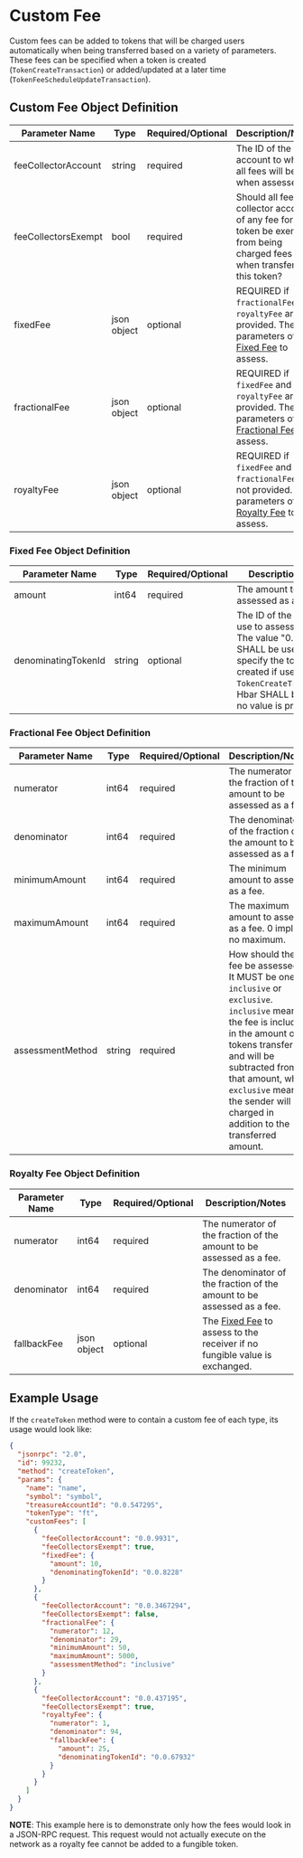 # Custom Fee

Custom fees can be added to tokens that will be charged users automatically when being transferred based on a variety of parameters. These fees can be specified when a token is created (`TokenCreateTransaction`) or added/updated at a later time (`TokenFeeScheduleUpdateTransaction`).

## Custom Fee Object Definition

| Parameter Name      | Type        | Required/Optional | Description/Notes                                                                                                                              |
|---------------------|-------------|-------------------|------------------------------------------------------------------------------------------------------------------------------------------------|
| feeCollectorAccount | string      | required          | The ID of the account to which all fees will be sent when assessed.                                                                            |
| feeCollectorsExempt | bool        | required          | Should all fee collector accounts of any fee for this token be exempt from being charged fees when transferring this token?                    |
| fixedFee            | json object | optional          | REQUIRED if `fractionalFee` and `royaltyFee` are not provided. The parameters of the [Fixed Fee](#fixed-fee-object-definition) to assess.      |
| fractionalFee       | json object | optional          | REQUIRED if `fixedFee` and `royaltyFee` are not provided. The parameters of the [Fractional Fee](#fractional-fee-object-definition) to assess. |
| royaltyFee          | json object | optional          | REQUIRED if `fixedFee` and `fractionalFee` are not provided. The parameters of the [Royalty Fee](#royalty-fee-object-definition) to assess.    |

### Fixed Fee Object Definition

| Parameter Name      | Type   | Required/Optional | Description/Notes                                                                                                                                                                                   |
|---------------------|--------|-------------------|-----------------------------------------------------------------------------------------------------------------------------------------------------------------------------------------------------|
| amount              | int64  | required          | The amount to be assessed as a fee.                                                                                                                                                                 |
| denominatingTokenId | string | optional          | The ID of the token to use to assess the fee. The value "0.0.0" SHALL be used to specify the token being created if used in a `TokenCreateTransaction`. Hbar SHALL be used if no value is provided. |

### Fractional Fee Object Definition

| Parameter Name   | Type   | Required/Optional | Description/Notes                                                                                                                                                                                                                                                                          |
|------------------|--------|-------------------|--------------------------------------------------------------------------------------------------------------------------------------------------------------------------------------------------------------------------------------------------------------------------------------------|
| numerator        | int64  | required          | The numerator of the fraction of the amount to be assessed as a fee.                                                                                                                                                                                                                       |
| denominator      | int64  | required          | The denominator of the fraction of the amount to be assessed as a fee.                                                                                                                                                                                                                     |
| minimumAmount    | int64  | required          | The minimum amount to assess as a fee.                                                                                                                                                                                                                                                     |
| maximumAmount    | int64  | required          | The maximum amount to assess as a fee. 0 implies no maximum.                                                                                                                                                                                                                               |
| assessmentMethod | string | required          | How should the fee be assessed? It MUST be one of `inclusive` or `exclusive`. `inclusive` means the fee is included in the amount of tokens transferred and will be subtracted from that amount, while `exclusive` means the sender will be charged in addition to the transferred amount. |

### Royalty Fee Object Definition

| Parameter Name | Type        | Required/Optional | Description/Notes                                                                                          |
|----------------|-------------|-------------------|------------------------------------------------------------------------------------------------------------|
| numerator      | int64       | required          | The numerator of the fraction of the amount to be assessed as a fee.                                       |
| denominator    | int64       | required          | The denominator of the fraction of the amount to be assessed as a fee.                                     |
| fallbackFee    | json object | optional          | The [Fixed Fee](#fixed-fee-object-definition) to assess to the receiver if no fungible value is exchanged. |

## Example Usage

If the `createToken` method were to contain a custom fee of each type, its usage would look like:

```json
{
  "jsonrpc": "2.0",
  "id": 99232,
  "method": "createToken",
  "params": {
    "name": "name",
    "symbol": "symbol",
    "treasureAccountId": "0.0.547295",
    "tokenType": "ft",
    "customFees": [
      {
        "feeCollectorAccount": "0.0.9931",
        "feeCollectorsExempt": true,
        "fixedFee": {
          "amount": 10,
          "denominatingTokenId": "0.0.8228"
        }
      },
      {
        "feeCollectorAccount": "0.0.3467294",
        "feeCollectorsExempt": false,
        "fractionalFee": {
          "numerator": 12,
          "denominator": 29,
          "minimumAmount": 50,
          "maximumAmount": 5000,
          "assessmentMethod": "inclusive"
        }
      },
      {
        "feeCollectorAccount": "0.0.437195",
        "feeCollectorsExempt": true,
        "royaltyFee": {
          "numerator": 1,
          "denominator": 94,
          "fallbackFee": {
            "amount": 25,
            "denominatingTokenId": "0.0.67932"
          }
        }
      }
    ]
  }
}
```

**NOTE**: This example here is to demonstrate only how the fees would look in a JSON-RPC request. This request would not actually execute on the network as a royalty fee cannot be added to a fungible token.
